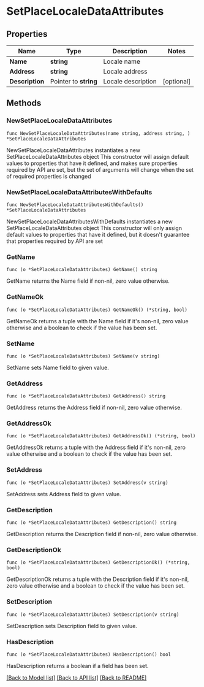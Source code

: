 # SetPlaceLocaleDataAttributes

## Properties

Name | Type | Description | Notes
------------ | ------------- | ------------- | -------------
**Name** | **string** | Locale name | 
**Address** | **string** | Locale address | 
**Description** | Pointer to **string** | Locale description | [optional] 

## Methods

### NewSetPlaceLocaleDataAttributes

`func NewSetPlaceLocaleDataAttributes(name string, address string, ) *SetPlaceLocaleDataAttributes`

NewSetPlaceLocaleDataAttributes instantiates a new SetPlaceLocaleDataAttributes object
This constructor will assign default values to properties that have it defined,
and makes sure properties required by API are set, but the set of arguments
will change when the set of required properties is changed

### NewSetPlaceLocaleDataAttributesWithDefaults

`func NewSetPlaceLocaleDataAttributesWithDefaults() *SetPlaceLocaleDataAttributes`

NewSetPlaceLocaleDataAttributesWithDefaults instantiates a new SetPlaceLocaleDataAttributes object
This constructor will only assign default values to properties that have it defined,
but it doesn't guarantee that properties required by API are set

### GetName

`func (o *SetPlaceLocaleDataAttributes) GetName() string`

GetName returns the Name field if non-nil, zero value otherwise.

### GetNameOk

`func (o *SetPlaceLocaleDataAttributes) GetNameOk() (*string, bool)`

GetNameOk returns a tuple with the Name field if it's non-nil, zero value otherwise
and a boolean to check if the value has been set.

### SetName

`func (o *SetPlaceLocaleDataAttributes) SetName(v string)`

SetName sets Name field to given value.


### GetAddress

`func (o *SetPlaceLocaleDataAttributes) GetAddress() string`

GetAddress returns the Address field if non-nil, zero value otherwise.

### GetAddressOk

`func (o *SetPlaceLocaleDataAttributes) GetAddressOk() (*string, bool)`

GetAddressOk returns a tuple with the Address field if it's non-nil, zero value otherwise
and a boolean to check if the value has been set.

### SetAddress

`func (o *SetPlaceLocaleDataAttributes) SetAddress(v string)`

SetAddress sets Address field to given value.


### GetDescription

`func (o *SetPlaceLocaleDataAttributes) GetDescription() string`

GetDescription returns the Description field if non-nil, zero value otherwise.

### GetDescriptionOk

`func (o *SetPlaceLocaleDataAttributes) GetDescriptionOk() (*string, bool)`

GetDescriptionOk returns a tuple with the Description field if it's non-nil, zero value otherwise
and a boolean to check if the value has been set.

### SetDescription

`func (o *SetPlaceLocaleDataAttributes) SetDescription(v string)`

SetDescription sets Description field to given value.

### HasDescription

`func (o *SetPlaceLocaleDataAttributes) HasDescription() bool`

HasDescription returns a boolean if a field has been set.


[[Back to Model list]](../README.md#documentation-for-models) [[Back to API list]](../README.md#documentation-for-api-endpoints) [[Back to README]](../README.md)



